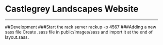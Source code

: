 # Castlegrey Landscapes Website
----
##Development
###Start the rack server
    rackup -p 4567
###Adding a new sass file
Create .sass file in public/images/sass and import it at the end of layout.sass.